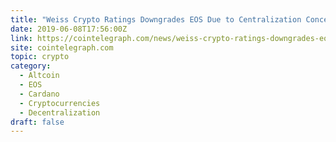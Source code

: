 ```yaml
---
title: "Weiss Crypto Ratings Downgrades EOS Due to Centralization Concerns"
date: 2019-06-08T17:56:00Z
link: https://cointelegraph.com/news/weiss-crypto-ratings-downgrades-eos-due-to-centralization-concerns?utm_medium=RSS&utm_source=hune
site: cointelegraph.com
topic: crypto
category:
  - Altcoin
  - EOS
  - Cardano
  - Cryptocurrencies
  - Decentralization
draft: false
---
```

